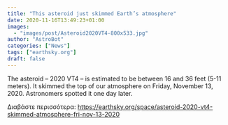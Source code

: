 ```yaml
---
title: "This asteroid just skimmed Earth’s atmosphere"
date: 2020-11-16T13:49:23+01:00
images:
  - "images/post/Asteroid2020VT4-800x533.jpg"
author: "AstroBot"
categories: ["News"]
tags: ["earthsky.org"]
draft: false
---
```


The asteroid – 2020 VT4 – is estimated to be between 16 and 36 feet (5-11 meters). It skimmed the top of our atmosphere on Friday, November 13, 2020. Astronomers spotted it one day later.

Διαβάστε περισσότερα: https://earthsky.org/space/asteroid-2020-vt4-skimmed-atmosphere-fri-nov-13-2020

